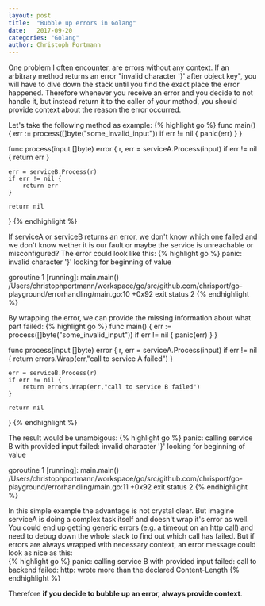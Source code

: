 ```yaml
---
layout: post
title:  "Bubble up errors in Golang"
date:   2017-09-20
categories: "Golang"
author: Christoph Portmann
---
```

<Draft>
One problem I often encounter, are errors without any context.
If an arbitrary method returns an error "invalid character '}' after object key", you will have to dive down the stack until you find
the exact place the error happened. Therefore whenever you receive an error and you decide to not handle it, but instead
return it to the caller of your method, you should provide context about the reason the error occurred.

Let's take the following method as example:
{% highlight go %}
func main() {
	err := process([]byte("some_invalid_input"))
	if err != nil {
		panic(err)
	}
}

func process(input []byte) error {
	r, err = serviceA.Process(input)
	if err != nil {
		return err
	}

	err = serviceB.Process(r)
	if err != nil {
		return err
	}

	return nil
}
{% endhighlight %}

If serviceA or serviceB returns an error, we don't know which one failed and we don't know wether it is our fault
or maybe the service is unreachable or misconfigured?
The error could look like this:
{% highlight go %}
panic: invalid character '}' looking for beginning of value

goroutine 1 [running]:
main.main()
	/Users/christophportmann/workspace/go/src/github.com/chrisport/go-playground/errorhandling/main.go:10 +0x92
exit status 2
{% endhighlight %}

By wrapping the error, we can provide the missing information about what part failed:
{% highlight go %}
func main() {
	err := process([]byte("some_invalid_input"))
	if err != nil {
		panic(err)
	}
}

func process(input []byte) error {
	r, err = serviceA.Process(input)
	if err != nil {
		return errors.Wrap(err,"call to service A failed")
	}

	err = serviceB.Process(r)
	if err != nil {
		return errors.Wrap(err,"call to service B failed")
	}

	return nil
}
{% endhighlight %}

The result would be unambigous:
{% highlight go %}
panic: calling service B with provided input failed: invalid character '}' looking for beginning of value

goroutine 1 [running]:
main.main()
	/Users/christophportmann/workspace/go/src/github.com/chrisport/go-playground/errorhandling/main.go:11 +0x92
exit status 2
{% endhighlight %}


In this simple example the advantage is not crystal clear. But imagine serviceA is doing a complex task itself and doesn't wrap it's error as well.   
You could end up getting generic errors (e.g. a timeout on an http call) and need to debug down the whole stack to find out which
call has failed. But if errors are always wrapped with necessary context, an error message could look as nice as this:   
{% highlight go %}
panic: calling service B with provided input failed: call to backend failed: http: wrote more than the declared Content-Length
{% endhighlight %}
   
Therefore <b>if you decide to bubble up an error, always provide context</b>.